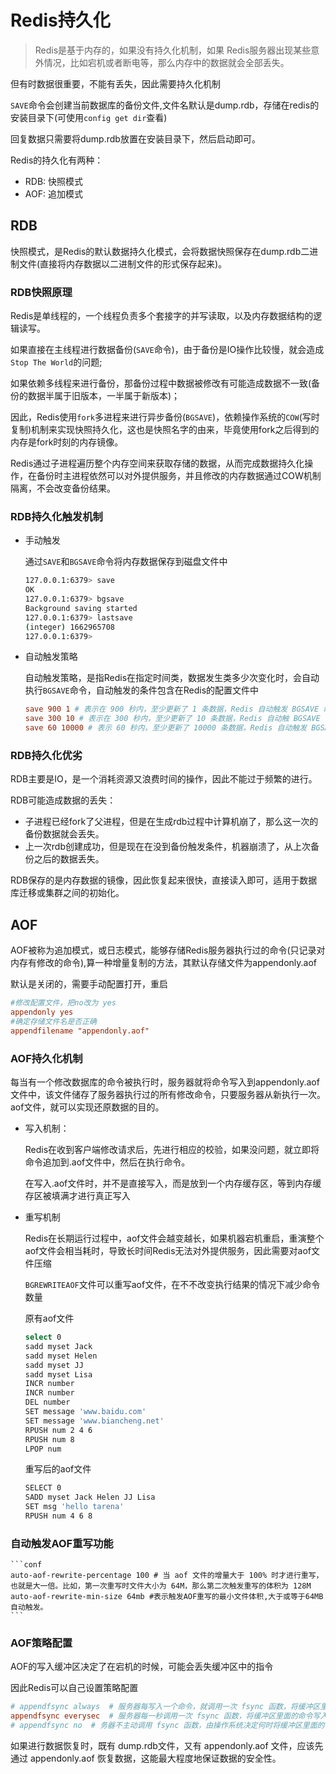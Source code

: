 # Redis持久化

> Redis是基于内存的，如果没有持久化机制，如果 Redis服务器出现某些意外情况，比如宕机或者断电等，那么内存中的数据就会全部丢失。

但有时数据很重要，不能有丢失，因此需要持久化机制

`SAVE`命令会创建当前数据库的备份文件,文件名默认是dump.rdb，存储在redis的安装目录下(可使用`config get dir`查看)

回复数据只需要将dump.rdb放置在安装目录下，然后启动即可。

Redis的持久化有两种：
- RDB: 快照模式
- AOF: 追加模式


## RDB 

快照模式，是Redis的默认数据持久化模式，会将数据快照保存在dump.rdb二进制文件(直接将内存数据以二进制文件的形式保存起来)。

### RDB快照原理

Redis是单线程的，一个线程负责多个套接字的并写读取，以及内存数据结构的逻辑读写。

如果直接在主线程进行数据备份(`SAVE`命令)，由于备份是IO操作比较慢，就会造成`Stop The World`的问题;

如果依赖多线程来进行备份，那备份过程中数据被修改有可能造成数据不一致(备份的数据半属于旧版本，一半属于新版本)；

因此，Redis使用`fork`多进程来进行异步备份(`BGSAVE`)，依赖操作系统的`COW`(写时复制)机制来实现快照持久化，这也是快照名字的由来，毕竟使用fork之后得到的内存是fork时刻的内存镜像。

Redis通过子进程遍历整个内存空间来获取存储的数据，从而完成数据持久化操作，在备份时主进程依然可以对外提供服务，并且修改的内存数据通过COW机制隔离，不会改变备份结果。


### RDB持久化触发机制

- 手动触发

    通过`SAVE`和`BGSAVE`命令将内存数据保存到磁盘文件中

    ```bash
    127.0.0.1:6379> save
    OK
    127.0.0.1:6379> bgsave
    Background saving started
    127.0.0.1:6379> lastsave
    (integer) 1662965708
    127.0.0.1:6379>
    ```
- 自动触发策略

    自动触发策略，是指Redis在指定时间类，数据发生类多少次变化时，会自动执行`BGSAVE`命令，自动触发的条件包含在Redis的配置文件中
    ```conf
    save 900 1 # 表示在 900 秒内，至少更新了 1 条数据，Redis 自动触发 BGSAVE 命令，将数据保存到硬盘。
    save 300 10 # 表示在 300 秒内，至少更新了 10 条数据，Redis 自动触 BGSAVE 命令，将数据保存到硬盘。
    save 60 10000 # 表示 60 秒内，至少更新了 10000 条数据，Redis 自动触发 BGSAVE 命令，将数据保存到硬盘。
    ```
### RDB持久化优劣

RDB主要是IO，是一个消耗资源又浪费时间的操作，因此不能过于频繁的进行。

RDB可能造成数据的丢失：
- 子进程已经fork了父进程，但是在生成rdb过程中计算机崩了，那么这一次的备份数据就会丢失。
- 上一次rdb创建成功，但是现在在没到备份触发条件，机器崩溃了，从上次备份之后的数据丢失。

RDB保存的是内存数据的镜像，因此恢复起来很快，直接读入即可，适用于数据库迁移或集群之间的初始化。

## AOF

AOF被称为追加模式，或日志模式，能够存储Redis服务器执行过的命令(只记录对内存有修改的命令),算一种增量复制的方法，其默认存储文件为appendonly.aof

默认是关闭的，需要手动配置打开，重启
```conf
#修改配置文件，把no改为 yes
appendonly yes
#确定存储文件名是否正确
appendfilename "appendonly.aof"
```

### AOF持久化机制

每当有一个修改数据库的命令被执行时，服务器就将命令写入到appendonly.aof文件中，该文件储存了服务器执行过的所有修改命令，只要服务器从新执行一次。aof文件，就可以实现还原数据的目的。

- 写入机制：

    Redis在收到客户端修改请求后，先进行相应的校验，如果没问题，就立即将命令追加到.aof文件中，然后在执行命令。

    在写入.aof文件时，并不是直接写入，而是放到一个内存缓存区，等到内存缓存区被填满才进行真正写入

- 重写机制

    Redis在长期运行过程中，aof文件会越变越长，如果机器宕机重启，重演整个aof文件会相当耗时，导致长时间Redis无法对外提供服务，因此需要对aof文件压缩

    `BGREWRITEAOF`文件可以重写aof文件，在不不改变执行结果的情况下减少命令数量

    原有aof文件	
    ```bash
    select 0	 
    sadd myset Jack
    sadd myset Helen 
    sadd myset JJ
    sadd myset Lisa	 
    INCR number	 
    INCR number	 
    DEL number	 
    SET message 'www.baidu.com'	 
    SET message 'www.biancheng.net'	 
    RPUSH num 2 4 6	 
    RPUSH num 8	 
    LPOP num
    ```
    重写后的aof文件
    ```bash
    SELECT 0
    SADD myset Jack Helen JJ Lisa
    SET msg 'hello tarena'
    RPUSH num 4 6 8
    ```
### 自动触发AOF重写功能

    ```conf
    auto-aof-rewrite-percentage 100 # 当 aof 文件的增量大于 100% 时才进行重写，也就是大一倍。比如，第一次重写时文件大小为 64M，那么第二次触发重写的体积为 128M
    auto-aof-rewrite-min-size 64mb #表示触发AOF重写的最小文件体积,大于或等于64MB自动触发。
    ```
### AOF策略配置

AOF的写入缓冲区决定了在宕机的时候，可能会丢失缓冲区中的指令

因此Redis可以自己设置策略配置

```conf
# appendfsync always  # 服务器每写入一个命令，就调用一次 fsync 函数，将缓冲区里面的命令写入到硬盘,不会丢失任何已经成功执行的命令数据，但是其执行速度较慢；
appendfsync everysec  # 服务器每一秒调用一次 fsync 函数，将缓冲区里面的命令写入到硬盘
# appendfsync no  # 务器不主动调用 fsync 函数，由操作系统决定何时将缓冲区里面的命令写入到硬盘。
```

如果进行数据恢复时，既有 dump.rdb文件，又有 appendonly.aof 文件，应该先通过 appendonly.aof 恢复数据，这能最大程度地保证数据的安全性。













